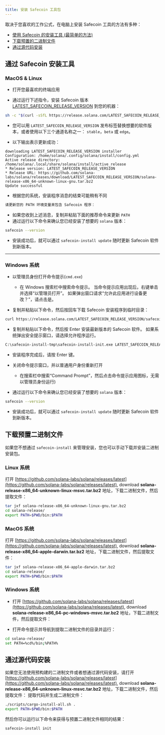```yaml
---
title: 安装 Safecoin 工具包
---
```


取决于您喜欢的工作公式，在电脑上安装 Safecoin 工具的方法有多种：

- [使用 Safecoin 的安装工具 (最简单的方法)](#use-solanas-install-tool)
- [下载预置的二进制文件](#download-prebuilt-binaries)
- [通过源代码安装](#build-from-source)

## 通过 Safecoin 安装工具

### MacOS & Linux

- 打开您最喜欢的终端应用

- 通过运行下述指令，安装 Safecoin 版本[LATEST_SAFECOIN_RELEASE_VERSION](https://github.com/solana-labs/solana/releases/tag/LATEST_SAFECOIN_RELEASE_VERSION) 到您的机器：

```bash
sh -c "$(curl -sSfL https://release.solana.com/LATEST_SAFECOIN_RELEASE_VERSION/install)"
```

- 您可以用 `LATEST_SAFECOIN_RELEASE_VERSION` 发布标签替换想要的软件版本，或者使用以下三个通道名称之一： `stable`，`beta` 或 `edge`。

- 以下输出表示更新成功：

```text
downloading LATEST_SAFECOIN_RELEASE_VERSION installer
Configuration: /home/solana/.config/solana/install/config.yml
Active release directory: /home/solana/.local/share/solana/install/active_release
* Release version: LATEST_SAFECOIN_RELEASE_VERSION
* Release URL: https://github.com/solana-labs/solana/releases/download/LATEST_SAFECOIN_RELEASE_VERSION/solana-release-x86_64-unknown-linux-gnu.tar.bz2
Update successful
```

- 根据您的系统，安装程序消息的结束可能稍有不同

```bash
请更新您的 PATH 环境变量来包含 Safecoin 程序：
```

- 如果您收到上述消息，复制并粘贴下面的推荐命令来更新 `PATH`
- 通过运行以下命令来确认您已经安装了想要的 `solana` 版本：

```bash
safecoin --version
```

- 安装成功后，就可以通过 `safecoin-install update` 随时更新 Safecoin 软件到新版本。

---

### Windows 系统

- 以管理员身份打开命令提示(`cmd.exe`)

  - 在 Windows 搜索栏中搜索命令提示。 当命令提示应用出现后，右键单击并选择“以管理员打开”。 如果弹出窗口请求“允许此应用进行设备更改？”，请点击是。

- 复制并粘贴以下命令，然后按回车下载 Safecoin 安装程序到临时目录：

```bash
curl https://release.solana.com/LATEST_SAFECOIN_RELEASE_VERSION/safecoin-install-init-x86_64-pc-windows-msvc.exe --output C:\safecoin-install-tmp\safecoin-install-init.exe --create-dirs
```

- 复制并粘贴以下命令，然后按 Enter 安装最新版本的 Safecoin 软件。 如果系统弹出安全提示窗口，请选择允许程序运行。

```bash
C:\safecoin-install-tmp\safecoin-install-init.exe LATEST_SAFECOIN_RELEASE_VERSION
```

- 安装程序完成后，请按 Enter 键。

- 关闭命令提示窗口，并以普通用户身份重新打开
  - 在搜索栏中搜索“Command Prompt”，然后点击命令提示应用图标，无需以管理员身份运行)
- 通过运行以下命令来确认您已经安装了想要的 `solana` 版本：

```bash
safecoin --version
```

- 安装成功后，就可以通过 `safecoin-install update` 随时更新 Safecoin 软件到新版本。

## 下载预置二进制文件

如果您不想通过 `safecoin-install` 来管理安装，您也可以手动下载并安装二进制安装包。

### Linux 系统

打开 [https://github.com/solana-labs/solana/releases/latest](https://github.com/solana-labs/solana/releases/latest), download **solana-release-x86_64-unknown-linux-msvc.tar.bz2** 地址，下载二进制文件，然后提取文件：

```bash
tar jxf solana-release-x86_64-unknown-linux-gnu.tar.bz2
cd solana-release/
export PATH=$PWD/bin:$PATH
```

### MacOS 系统

打开 [https://github.com/solana-labs/solana/releases/latest](https://github.com/solana-labs/solana/releases/latest), download **solana-release-x86_64-apple-darwin.tar.bz2** 地址，下载二进制文件，然后提取文件：

```bash
tar jxf solana-release-x86_64-apple-darwin.tar.bz2
cd solana-release/
export PATH=$PWD/bin:$PATH
```

### Windows 系统

- 打开 [https://github.com/solana-labs/solana/releases/latest](https://github.com/solana-labs/solana/releases/latest), download **solana-release-x86_64-pc-windows-msvc.tar.bz2** 地址，下载二进制文件，然后提取文件：

- 打开命令提示并导航到提取二进制文件的目录并运行：

```bash
cd solana-release/
set PATH=%cd%/bin;%PATH%
```

## 通过源代码安装

如果您无法使用预构建的二进制文件或者想通过源代码安装，请打开 [https://github.com/solana-labs/solana/releases/latest](https://github.com/solana-labs/solana/releases/latest), download **solana-release-x86_64-unknown-linux-msvc.tar.bz2** 地址，下载二进制文件，然后提取文件： 提取代码并生成二进制文件：

```bash
./scripts/cargo-install-all.sh .
export PATH=$PWD/bin:$PATH
```

然后你可以运行以下命令来获得与预置二进制文件相同的结果：

```bash
safecoin-install init
```

